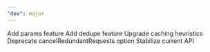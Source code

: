 ```yaml
---
"dev": major
---
```


Add params feature
Add dedupe feature
Upgrade caching heuristics
Deprecate cancelRedundantRequests option
Stabilize current API
